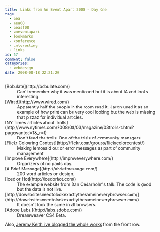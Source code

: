 ```yaml
---
title: Links from An Event Apart 2008 - Day One
tags:
  - aea
  - aea08
  - aeasf08
  - aneventapart
  - bookmarks
  - conference
  - interesting
  - links
id: 57
comment: false
categories:
  - webdesign
date: 2008-08-18 22:21:20
---
```


<dl>
  <dt>[Bobulate](http://bobulate.com/)</dt>
    <dd>Can't remember why it was mentioned but it is about IA and looks interesting.</dd>
  <dt>[Wired](http://www.wired.com/)</dt>
    <dd>Apparently half the people in the room read it.  Jason used it as an example of how print can be very cool looking but the web is missing that pizzaz for individual articles.</dd>
  <dt>[NY Times articles about Trolls](http://www.nytimes.com/2008/08/03/magazine/03trolls-t.html?pagewanted=1&_r=1)</dt>
    <dd>Don't feed the trolls.  One of the trials of community managers.</dd>
  <dt>[Flickr Colouring Contest](http://flickr.com/groups/flickrcolorcontest/)</dt>
    <dd>Making lemonaid out or error messages as part of community management.</dd>
  <dt>[Improve Everywhere](http://improveverywhere.com/)</dt>
    <dd>Organizers of no pants day.</dd>
  <dt>[A Brief Message](http://abriefmessage.com/)</dt>
    <dd>200 word articles on design.</dd>
  <dt>[Iced or Hot](http://icedorhot.com/)</dt>
    <dd>The example website from Dan Cedarholm's talk.  The code is good but the data is not live.</dd>
  <dt>[http://dowebsitesneedtolookexactlythesameineverybrowser.com/](http://dowebsitesneedtolookexactlythesameineverybrowser.com/)</dt>
    <dd>It doesn't look the same in all browsers.</dd>
  <dt>[Adobe Labs.](http://labs.adobe.com/)</dt>
    <dd>Dreamweaver CS4 Beta.</dd>
</dl>

Also, [Jeremy Keith live blogged the whole works](http://adactio.com/journal/1504/) from the front row.